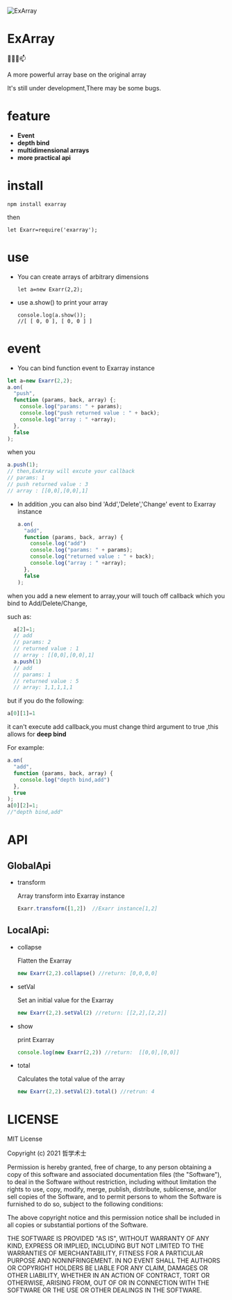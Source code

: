 ![ExArray](https://www.hualigs.cn/image/60797ff01871d.jpg)

# ExArray

👯✨😄📫

A more powerful array base on the original array

It's still under development,There may be some bugs.

# feature

- **Event** 
- **depth bind**  
- **multidimensional arrays**  
- **more practical api**

# install
```git
npm install exarray
```

then

```
let Exarr=require('exarray');
```


# use

- You can create arrays of arbitrary dimensions

  ```
  let a=new Exarr(2,2);
  ```

- use a.show() to print your array

  ```
  console.log(a.show());
  //[ [ 0, 0 ], [ 0, 0 ] ]
  ```

  

# event

- You can bind function event to Exarray instance

```javascript
let a=new Exarr(2,2);
a.on(
  "push",
  function (params, back, array) {;
    console.log("params: " + params);
    console.log("push returned value : " + back);
    console.log("array : " +array);
  },
  false
);
```

when you 

```javascript
a.push(1);
// then,ExArray will excute your callback
// params: 1
// push returned value : 3
// array : [[0,0],[0,0],1]
```

- In addition ,you can also bind 'Add','Delete','Change' event to Exarray instance

  ```javascript
  a.on(
    "add",
    function (params, back, array) {
      console.log("add")
      console.log("params: " + params);
      console.log("returned value : " + back);
      console.log("array : " +array);
    },
    false
  );
  ```

when you add a new element to array,your will touch off callback which you bind to Add/Delete/Change,

such as:

```javascript
  a[2]=1;
  // add
  // params: 2
  // returned value : 1
  // array : [[0,0],[0,0],1]
  a.push(1)
  // add
  // params: 1
  // returned value : 5
  // array: 1,1,1,1,1
```

but if you do the following:

```javascript
a[0][1]=1
```

it can't execute add callback,you must change third argument to true ,this allows for  **deep bind**

For example:

```JavaScript
a.on(
  "add",
  function (params, back, array) {
    console.log("depth bind,add")
  },
  true
);
a[0][2]=1;
//"depth bind,add"
```





# API

## GlobalApi

- transform

  Array transform into Exarray instance

  ```javascript
  Exarr.transform([1,2])  //Exarr instance[1,2]
  ```

  



## LocalApi:

- collapse

  Flatten the Exarray

  ``` javascript
  new Exarr(2,2).collapse() //return: [0,0,0,0]
  ```


- setVal

  Set an initial value for the Exarray

  ```javascript
  new Exarr(2,2).setVal(2) //return: [[2,2],[2,2]]
  ```

- show

  print Exarray

  ```javascript
  console.log(new Exarr(2,2)) //return:  [[0,0],[0,0]]
  ```

- total

  Calculates the total value of the array

  ```javascript
  new Exarr(2,2).setVal(2).total() //retrun: 4
  ```




# LICENSE

MIT License

Copyright (c) 2021 哲学术士

Permission is hereby granted, free of charge, to any person obtaining a copy
of this software and associated documentation files (the "Software"), to deal
in the Software without restriction, including without limitation the rights
to use, copy, modify, merge, publish, distribute, sublicense, and/or sell
copies of the Software, and to permit persons to whom the Software is
furnished to do so, subject to the following conditions:

The above copyright notice and this permission notice shall be included in all
copies or substantial portions of the Software.

THE SOFTWARE IS PROVIDED "AS IS", WITHOUT WARRANTY OF ANY KIND, EXPRESS OR
IMPLIED, INCLUDING BUT NOT LIMITED TO THE WARRANTIES OF MERCHANTABILITY,
FITNESS FOR A PARTICULAR PURPOSE AND NONINFRINGEMENT. IN NO EVENT SHALL THE
AUTHORS OR COPYRIGHT HOLDERS BE LIABLE FOR ANY CLAIM, DAMAGES OR OTHER
LIABILITY, WHETHER IN AN ACTION OF CONTRACT, TORT OR OTHERWISE, ARISING FROM,
OUT OF OR IN CONNECTION WITH THE SOFTWARE OR THE USE OR OTHER DEALINGS IN THE
SOFTWARE.
